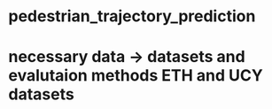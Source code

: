 # pedestrian_trajectory_prediction

# necessary data -> datasets and evalutaion methods ETH and UCY datasets
